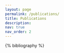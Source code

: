 ```yaml
---
layout: page
permalink: /publications/
title: Publications
description: 
nav: true
nav_order: 2
---
```


<!-- _pages/publications.md -->
<div class="publications">

{% bibliography %}

</div>

